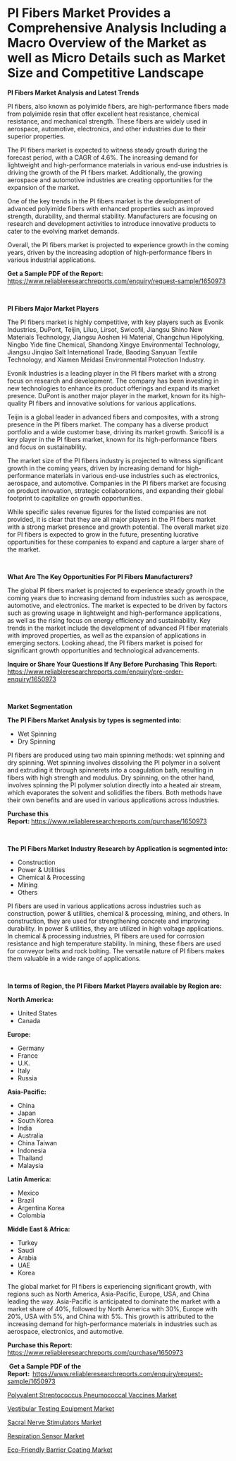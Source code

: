 <p><h1>PI Fibers Market Provides a Comprehensive Analysis Including a Macro Overview of the Market as well as Micro Details such as Market Size and Competitive Landscape</h1></p><p><strong>PI Fibers Market Analysis and Latest Trends</strong></p>
<p><p>PI fibers, also known as polyimide fibers, are high-performance fibers made from polyimide resin that offer excellent heat resistance, chemical resistance, and mechanical strength. These fibers are widely used in aerospace, automotive, electronics, and other industries due to their superior properties.</p><p>The PI fibers market is expected to witness steady growth during the forecast period, with a CAGR of 4.6%. The increasing demand for lightweight and high-performance materials in various end-use industries is driving the growth of the PI fibers market. Additionally, the growing aerospace and automotive industries are creating opportunities for the expansion of the market.</p><p>One of the key trends in the PI fibers market is the development of advanced polyimide fibers with enhanced properties such as improved strength, durability, and thermal stability. Manufacturers are focusing on research and development activities to introduce innovative products to cater to the evolving market demands.</p><p>Overall, the PI fibers market is projected to experience growth in the coming years, driven by the increasing adoption of high-performance fibers in various industrial applications.</p></p>
<p><strong>Get a Sample PDF of the Report:&nbsp;</strong> <a href="https://www.reliableresearchreports.com/enquiry/request-sample/1650973">https://www.reliableresearchreports.com/enquiry/request-sample/1650973</a></p>
<p>&nbsp;</p>
<p><strong>PI Fibers Major Market Players</strong></p>
<p><p>The PI fibers market is highly competitive, with key players such as Evonik Industries, DuPont, Teijin, Liluo, Lirsot, Swicofil, Jiangsu Shino New Materials Technology, Jiangsu Aoshen Hi Material, Changchun Hipolyking, Ningbo Yide fine Chemical, Shandong Xingye Environmental Technology, Jiangsu Jinqiao Salt International Trade, Baoding Sanyuan Textile Technology, and Xiamen Meidasi Environmental Protection Industry.</p><p>Evonik Industries is a leading player in the PI fibers market with a strong focus on research and development. The company has been investing in new technologies to enhance its product offerings and expand its market presence. DuPont is another major player in the market, known for its high-quality PI fibers and innovative solutions for various applications.</p><p>Teijin is a global leader in advanced fibers and composites, with a strong presence in the PI fibers market. The company has a diverse product portfolio and a wide customer base, driving its market growth. Swicofil is a key player in the PI fibers market, known for its high-performance fibers and focus on sustainability.</p><p>The market size of the PI fibers industry is projected to witness significant growth in the coming years, driven by increasing demand for high-performance materials in various end-use industries such as electronics, aerospace, and automotive. Companies in the PI fibers market are focusing on product innovation, strategic collaborations, and expanding their global footprint to capitalize on growth opportunities.</p><p>While specific sales revenue figures for the listed companies are not provided, it is clear that they are all major players in the PI fibers market with a strong market presence and growth potential. The overall market size for PI fibers is expected to grow in the future, presenting lucrative opportunities for these companies to expand and capture a larger share of the market.</p></p>
<p>&nbsp;</p>
<p><strong>What Are The Key Opportunities For PI Fibers Manufacturers?</strong></p>
<p><p>The global PI fibers market is projected to experience steady growth in the coming years due to increasing demand from industries such as aerospace, automotive, and electronics. The market is expected to be driven by factors such as growing usage in lightweight and high-performance applications, as well as the rising focus on energy efficiency and sustainability. Key trends in the market include the development of advanced PI fiber materials with improved properties, as well as the expansion of applications in emerging sectors. Looking ahead, the PI fibers market is poised for significant growth opportunities and technological advancements.</p></p>
<p><strong>Inquire or Share Your Questions If Any Before Purchasing This Report:</strong> <a href="https://www.reliableresearchreports.com/enquiry/pre-order-enquiry/1650973">https://www.reliableresearchreports.com/enquiry/pre-order-enquiry/1650973</a></p>
<p>&nbsp;</p>
<p><strong>Market Segmentation</strong></p>
<p><strong>The PI Fibers Market Analysis by types is segmented into:</strong></p>
<p><ul><li>Wet Spinning</li><li>Dry Spinning</li></ul></p>
<p><p>PI fibers are produced using two main spinning methods: wet spinning and dry spinning. Wet spinning involves dissolving the PI polymer in a solvent and extruding it through spinnerets into a coagulation bath, resulting in fibers with high strength and modulus. Dry spinning, on the other hand, involves spinning the PI polymer solution directly into a heated air stream, which evaporates the solvent and solidifies the fibers. Both methods have their own benefits and are used in various applications across industries.</p></p>
<p><strong>Purchase this Report:&nbsp;</strong><a href="https://www.reliableresearchreports.com/purchase/1650973">https://www.reliableresearchreports.com/purchase/1650973</a></p>
<p>&nbsp;</p>
<p><strong>The PI Fibers Market Industry Research by Application is segmented into:</strong></p>
<p><ul><li>Construction</li><li>Power & Utilities</li><li>Chemical & Processing</li><li>Mining</li><li>Others</li></ul></p>
<p><p>PI fibers are used in various applications across industries such as construction, power & utilities, chemical & processing, mining, and others. In construction, they are used for strengthening concrete and improving durability. In power & utilities, they are utilized in high voltage applications. In chemical & processing industries, PI fibers are used for corrosion resistance and high temperature stability. In mining, these fibers are used for conveyor belts and rock bolting. The versatile nature of PI fibers makes them valuable in a wide range of applications.</p></p>
<p>&nbsp;</p>
<p><strong>In terms of Region, the PI Fibers Market Players available by Region are:</strong></p>
<p>
    <p> <strong> North America: </strong>
        <ul>
            <li>United States</li>
            <li>Canada</li>
        </ul>
        </p> 
    <p> <strong> Europe: </strong>
        <ul>
            <li>Germany</li>
            <li>France</li>
            <li>U.K.</li>
            <li>Italy</li>
            <li>Russia</li>
        </ul>
        </p> 
    <p> <strong> Asia-Pacific: </strong>
        <ul>
            <li>China</li>
            <li>Japan</li>
            <li>South Korea</li>
            <li>India</li>
            <li>Australia</li>
            <li>China Taiwan</li>
            <li>Indonesia</li>
            <li>Thailand</li>
            <li>Malaysia</li>
        </ul>
        </p> 
    <p> <strong> Latin America: </strong>
        <ul>
            <li>Mexico</li>
            <li>Brazil</li>
            <li>Argentina Korea</li>
            <li>Colombia</li>
        </ul>
        </p> 
    <p> <strong> Middle East & Africa: </strong>
        <ul>
            <li>Turkey</li>
            <li>Saudi</li>
            <li>Arabia</li>
            <li>UAE</li>
            <li>Korea</li>
        </ul>
    </p>
    </p>
<p><p>The global market for PI fibers is experiencing significant growth, with regions such as North America, Asia-Pacific, Europe, USA, and China leading the way. Asia-Pacific is anticipated to dominate the market with a market share of 40%, followed by North America with 30%, Europe with 20%, USA with 5%, and China with 5%. This growth is attributed to the increasing demand for high-performance materials in industries such as aerospace, electronics, and automotive.</p></p>
<p><strong>Purchase this Report: </strong><a href="https://www.reliableresearchreports.com/purchase/1650973">https://www.reliableresearchreports.com/purchase/1650973</a></p>
<p>&nbsp;<strong>Get a Sample PDF of the Report:&nbsp;&nbsp;</strong><a href="https://www.reliableresearchreports.com/enquiry/request-sample/1650973">https://www.reliableresearchreports.com/enquiry/request-sample/1650973</a></p>
<p><strong></strong></p>
<p><p><a href="https://github.com/brenzgnarento/Market-Research-Report-List-1/blob/main/polyvalent-streptococcus-pneumococcal-vaccines-market.md">Polyvalent Streptococcus Pneumococcal Vaccines Market</a></p><p><a href="https://medium.com/@ruthfranklin11/vestibular-testing-equipment-market-share-evolution-and-market-growth-trends-2024-2031-aef49702a89b">Vestibular Testing Equipment Market</a></p><p><a href="https://medium.com/@madisonsimmons10/sacral-nerve-stimulators-market-insight-market-trends-growth-forecasted-from-2024-to-2031-44039572713e">Sacral Nerve Stimulators Market</a></p><p><a href="https://medium.com/@ruthfranklin11/respiration-sensor-nbsp-market-focuses-on-market-share-size-and-projected-forecast-till-2031-821c8ea450c9">Respiration Sensor Market</a></p><p><a href="https://github.com/jerrycopelandthomaswsqd8q/Market-Research-Report-List-1/blob/main/eco-friendly-barrier-coating-market.md">Eco-Friendly Barrier Coating Market</a></p></p>
